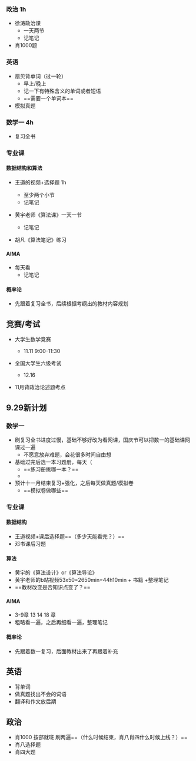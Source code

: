 ---
---


### 政治 1h
+ 徐涛政治课
	+ 一天两节
	+ 记笔记
+ 肖1000题


### 英语
+ 扇贝背单词（过一轮）
	+ 早上/晚上  
	+ 记一下有特殊含义的单词或者短语
	+  ==需要一个单词本==
+ 模拟真题

### 数学一 4h
+ 复习全书

### 专业课

#### 数据结构和算法
+ 王道的视频+选择题  1h
	+ 至少两个小节
	+ 记笔记
+ 黄宇老师《算法课》一天一节 
	+ 记笔记

+ 胡凡《算法笔记》练习

#### AIMA
+ 每天看 
	+ 记笔记

#### 概率论
+ 先跟着复习全书，后续根据考纲出的教材内容规划

## 竞赛/考试

+ 大学生数学竞赛
	+ 11.11 9:00-11:30

+ 全国大学生六级考试
	+ 12.16

+ 11月背政治论述题考点

## 9.29新计划

### 数学一
+ 刷复习全书进度过慢，基础不够好改为看网课，国庆节可以把数一的基础课网课过一遍
	+ 不愿意放弃难题，会花很多时间自由想
+ 基础过完后选一本习题册，每天（
	+ ==练习册挑哪一本？==
	+ 
+ 预计十一月结束复习+强化，之后每天做真题/模拟卷
	+ ==模拟卷做哪些==

### 专业课
#### 数据结构
+ 王道视频+课后选择题==（多少天能看完？）==
+ 邓书课后习题

#### 算法
+ 黄宇的《算法设计》or《算法导论》
+ 黄宇老师的b站视频53x50=2650min=44h10min  +  书籍 +整理笔记
+ ==教材改变是否知识点变了？==


#### AIMA
+ 3-9章 13 14 18 章
+ 粗略看一遍，之后再细看一遍，整理笔记

#### 概率论
+ 先跟着数一复习，后面教材出来了再跟着补充


## 英语
+ 背单词
+ 做真题找出不会的词语
+ 翻译和作文放后期

## 政治
+ 肖1000 按部就班 刷两遍==（什么时候结束，肖八肖四什么时候上线？）==
+ 肖八选择题
+ 肖四大题

